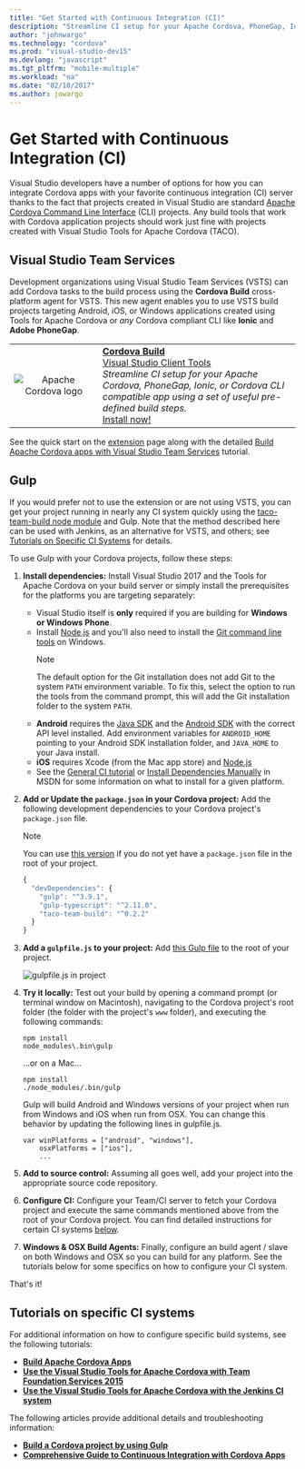 ```yaml
---
title: "Get Started with Continuous Integration (CI)"
description: "Streamline CI setup for your Apache Cordova, PhoneGap, Ionic, or Cordova CLI compatible app using a set of useful pre-defined build steps."
author: "johnwargo"
ms.technology: "cordova"
ms.prod: "visual-studio-dev15"
ms.devlang: "javascript"
ms.tgt_pltfrm: "mobile-multiple"
ms.workload: "na"
ms.date: "02/10/2017"
ms.author: jowargo
---
```


# Get Started with Continuous Integration (CI)

Visual Studio developers have a number of options for how you can integrate Cordova apps with your favorite continuous integration (CI) server thanks to the fact that projects created in Visual Studio are standard [Apache Cordova Command Line Interface](http://go.microsoft.com/fwlink/?LinkID=533773) (CLI) projects. Any build tools that work with Cordova application projects should work just fine with projects created with Visual Studio Tools for Apache Cordova (TACO).

## Visual Studio Team Services

Development organizations using Visual Studio Team Services (VSTS) can add Cordova tasks to the build process using the **Cordova Build** cross-platform agent for VSTS. This new agent enables you to use VSTS build projects targeting Android, iOS, or Windows applications created using Tools for Apache Cordova or *any* Cordova compliant CLI like **Ionic** and **Adobe PhoneGap**.

<table style="width: 100%; border-style: none;"><tr>
<td style="width: 140px; text-align: center;"><img src="https://raw.githubusercontent.com/Microsoft/vsts-cordova-tasks/master/docs/media/misc/cordova_logo_white_purple.png" alt="Apache Cordova logo" /></td>
<td><strong><a href="http://go.microsoft.com/fwlink/?LinkID=691188">Cordova Build</a></strong><br />
<a href="https://marketplace.visualstudio.com/search?term=publisher%3A%22Visual%20Studio%20Client%20Tools%22&target=VSTS">Visual Studio Client Tools</a><br />
<i>Streamline CI setup for your Apache Cordova, PhoneGap, Ionic, or Cordova CLI compatible app using a set of useful pre-defined build steps.</i><br />
<a href="http://go.microsoft.com/fwlink/?LinkID=691188">Install now!</a>
</td>
</tr></table>

See the quick start on the [extension](http://go.microsoft.com/fwlink/?LinkID=691188) page along with the detailed [Build Apache Cordova apps with Visual Studio Team Services](http://go.microsoft.com/fwlink/?LinkID=691186) tutorial.

## Gulp

If you would prefer not to use the extension or are not using VSTS, you can get your project running in nearly any CI system quickly using the [taco-team-build node module](http://go.microsoft.com/fwlink/?LinkID=533736) and Gulp. Note that the method described here can be used with Jenkins, as an alternative for VSTS, and others; see [Tutorials on Specific CI Systems](#ci) for details.

To use Gulp with your Cordova projects, follow these steps:

1. **Install dependencies:** Install Visual Studio 2017 and the Tools for Apache Cordova on your build server or simply install the prerequisites for the platforms you are targeting separately:

   + Visual Studio itself is **only** required if you are building for **Windows or Windows Phone**.
   + Install [Node.js](http://nodejs.org) and you'll also need to install the [Git command line tools](https://git-scm.com/) on Windows.
     > [!NOTE]
     > The default option for the Git installation does not add Git to the system `PATH` environment variable. To fix this, select the option to run the tools from the command prompt, this will add the Git installation folder to the system `PATH`.
   + **Android** requires the [Java SDK](http://www.oracle.com/technetwork/java/javase/downloads/index.html) and the [Android SDK](http://go.microsoft.com/fwlink/?LinkID=533747) with the correct API level installed. Add environment variables for `ANDROID_HOME` pointing to your Android SDK installation folder, and `JAVA_HOME` to your Java install.
   + **iOS** requires Xcode (from the Mac app store) and [Node.js](http://nodejs.org)
   + See the [General CI tutorial](ci-guide.md) or [Install Dependencies Manually](https://msdn.microsoft.com/en-us/library/dn771551.aspx) in MSDN for some information on what to install for a given platform.

2. **Add or Update the `package.json` in your Cordova project:** Add the following development dependencies to your Cordova project's `package.json` file.

   > [!NOTE]
   > You can use [this version](http://go.microsoft.com/fwlink/?LinkID=691923) if you do not yet have a `package.json` file in the root of your project.

   ```JavaScript
   {
     "devDependencies": {
       "gulp": "^3.9.1",
       "gulp-typescript": "^2.11.0",
       "taco-team-build": "^0.2.2"
     }
   }
   ```

3. **Add a `gulpfile.js` to your project:** Add [this Gulp file](http://go.microsoft.com/fwlink/?LinkID=691922) to the root of your project.

   ![gulpfile.js in project](media/get-started-with-ci/quick-1.png)

4. **Try it locally:** Test out your build by opening a command prompt (or terminal window on Macintosh), navigating to the Cordova project's root folder (the folder with the project's `www` folder), and executing the following commands:

   ```
   npm install
   node_modules\.bin\gulp
   ```

   ...or on a Mac...

   ```
   npm install
   ./node_modules/.bin/gulp
   ```

   Gulp will build Android and Windows versions of your project when run from Windows and iOS when run from OSX. You can change this behavior by updating the following lines in gulpfile.js.

   ```
   var winPlatforms = ["android", "windows"],
       osxPlatforms = ["ios"],
       ...
   ```

5. **Add to source control:** Assuming all goes well, add your project into the appropriate source code repository.

6. **Configure CI:** Configure your Team/CI server to fetch your Cordova project and execute the same commands mentioned above from the root of your Cordova project. You can find detailed instructions for certain CI systems [below](#ci).

7. **Windows & OSX Build Agents:** Finally, configure an build agent / slave on both Windows and OSX so you can build for any platform. See the tutorials below for some specifics on how to configure your CI system.

That's it!

## <a name="ci"></a> Tutorials on specific CI systems

For additional information on how to configure specific build systems, see the following tutorials:

+	**[Build Apache Cordova Apps](http://go.microsoft.com/fwlink/?LinkID=691186)**
+	**[Use the Visual Studio Tools for Apache Cordova with Team Foundation Services 2015](tfs2015.md)**
+	**[Use the Visual Studio Tools for Apache Cordova with the Jenkins CI system](jenkins.md)**

The following articles provide additional details and troubleshooting information:

+	**[Build a Cordova project by using Gulp](using-gulp-build-tasks.md)**
+	**[Comprehensive Guide to Continuous Integration with Cordova Apps](ci-guide.md)**
